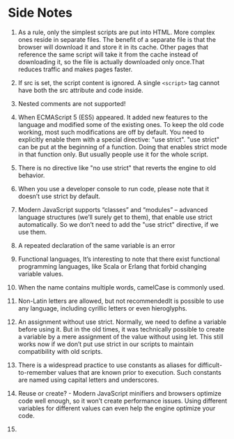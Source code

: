 # Side Notes

1. As a rule, only the simplest scripts are put into HTML. More complex ones reside in separate files. The benefit of a separate file is that the browser will download it and store it in its cache. Other pages that reference the same script will take it from the cache instead of downloading it, so the file is actually downloaded only once.That reduces traffic and makes pages faster.

2. If src is set, the script content is ignored. A single ```<script>``` tag cannot have both the src attribute and code inside.

3. Nested comments are not supported!

4. When ECMAScript 5 (ES5) appeared. It added new features to the language and modified some of the existing ones. To keep the old code working, most such modifications are off by default. You need to explicitly enable them with a special directive: "use strict". "use strict" can be put at the beginning of a function. Doing that enables strict mode in that function only. But usually people use it for the whole script.

5. There is no directive like "no use strict" that reverts the engine to old behavior.

6. When you use a developer console to run code, please note that it doesn’t use strict by default.

7. Modern JavaScript supports “classes” and “modules” – advanced language structures (we’ll surely get to them), that enable use strict automatically. So we don’t need to add the "use strict" directive, if we use them.

8. A repeated declaration of the same variable is an error

9. Functional languages, It’s interesting to note that there exist functional programming languages, like Scala or Erlang that forbid changing variable values.

10. When the name contains multiple words, camelCase is commonly used.

11. Non-Latin letters are allowed, but not recommendedIt is possible to use any language, including cyrillic letters or even hieroglyphs.

12. An assignment without use strict. Normally, we need to define a variable before using it. But in the old times, it was technically possible to create a variable by a mere assignment of the value without using let. This still works now if we don’t put use strict in our scripts to maintain compatibility with old scripts.

13. There is a widespread practice to use constants as aliases for difficult-to-remember values that are known prior to execution. Such constants are named using capital letters and underscores.

14. Reuse or create? - Modern JavaScript minifiers and browsers optimize code well enough, so it won’t create performance issues. Using different variables for different values can even help the engine optimize your code.

15. 
